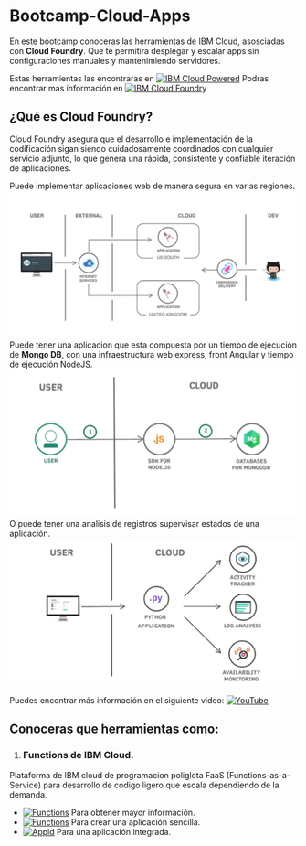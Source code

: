 # Bootcamp-Cloud-Apps
En este bootcamp conoceras las herramientas de IBM Cloud, asosciadas con **Cloud Foundry**. Que te permitira desplegar y escalar apps sin configuraciones manuales y mantenimiendo servidores.

Estas herramientas las encontraras en [![IBM Cloud Powered][img-ibmcloud-powered]][url-ibmcloud]
Podras encontrar más información en [![IBM Cloud Foundry][img-ibmcloudfoundry]][url-ibmcloudfoundry]

## ¿Qué es Cloud Foundry?
Cloud Foundry asegura que el desarrollo e implementación de la codificación sigan siendo cuidadosamente coordinados con cualquier servicio adjunto, lo que genera una rápida, consistente y confiable iteración de aplicaciones.

Puede implementar aplicaciones web de manera segura en varias regiones.
![](img/im1.png)
<br>
Puede tener una aplicacion que esta compuesta por un tiempo de ejecución de **Mongo DB**, con una infraestructura web express, front Angular y tiempo de ejecución NodeJS.
![](img/im2.png)
<br>
O puede tener una analisis de registros supervisar estados de una aplicación.
![](img/im3.png)

Puedes encontrar más información en el siguiente video: [![YouTube][img-youtube]][youtube-url]

## Conoceras que herramientas como:
1. ### Functions de IBM Cloud. <br>
Plataforma de IBM cloud de programacion poliglota FaaS (Functions-as-a-Service) para desarrollo de codigo ligero que escala dependiendo de la demanda.
* [![Functions][img-cloud-functions]][url-ibmcloud-Functions] Para obtener mayor información.
* [![Functions][git-cloud-functions]][git-ibmcloud-Functions] Para crear una aplicación sencilla.
* [![Appid][appid]][appid-url] Para una aplicación integrada.









[img-youtube]: https://img.shields.io/badge/IBM%20Cloud-YouTube-critical.svg
[youtube-url]: https://www.youtube.com/watch?time_continue=14&v=oUpqXxmr6oU&feature=emb_logo
[img-ibmcloud-powered]: https://img.shields.io/badge/IBM%20Cloud-Powered-blue.svg
[url-ibmcloud]: https://www.ibm.com/cloud/
[img-cloud-functions]: https://img.shields.io/badge/IBM%20cloud-Functions-blue.svg
[url-ibmcloud-Functions]: https://www.ibm.com/cloud/functions
[img-ibmcloudfoundry]: https://img.shields.io/badge/IBM-Cloud%20Foundry-blue.svg
[url-ibmcloudfoundry]: https://www.ibm.com/cloud/cloud-foundry
[git-cloud-functions]: https://img.shields.io/badge/GIT-Cloud%20Functions-blueviolet.svg
[git-ibmcloud-Functions]: /Serverless-Cloudant
[appid]: https://img.shields.io/bagde/GIT-AppID%20Serverless-green.svg
[appid-url]: https://github.com/ibmdevelopermx/Events_And_Users_FollowUp_App
